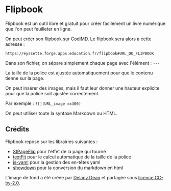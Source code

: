 # Flipbook

Flipbook est un outil libre et gratuit pour créer facilement un livre numérique que l'on peut feuilleter en ligne.

On peut créer son flipbook sur [CodiMD](https://codimd.apps.education.fr/). Le flipbook sera alors à cette adresse :

`https://eyssette.forge.apps.education.fr/flipbook#URL_DU_FLIPBOOK`

Dans son fichier, on sépare simplement chaque page avec l'élément : `---`

La taille de la police est ajustée automatiquement pour que le contenu tienne sur la page.

On peut insérer des images, mais il faut leur donner une hauteur explicite pour que la police soit ajustée correctement.

Par exemple : `![](URL_image =x300)`

On peut utiliser toute la syntaxe Markdown ou HTML.

## Crédits

Flipbook repose sur les librairies suivantes : 
- [StPageFlip](https://github.com/Nodlik/StPageFlip) pour l'effet de la page qui tourne
- [textFit](https://github.com/STRML/textFit) pour le calcul automatique de la taille de la police
- [js-yaml](https://github.com/nodeca/js-yaml) pour la gestion des en-têtes yaml
- [showdown](https://github.com/showdownjs/showdown) pour la conversion du markdown en html

L'image de fond a été créée par [Delany Dean](https://www.flickr.com/people/21012477@N07) et partagée sous [licence CC-by-2.0](https://commons.wikimedia.org/wiki/File:Book_cover_fabric_-_Flickr_-_Delany_Dean.jpg).